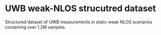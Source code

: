 # UWB weak-NLOS strucutred dataset
Structured dataset of UWB measurements in static weak NLOS scenarios containing over 1.2M samples.
